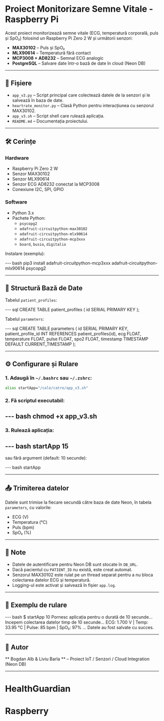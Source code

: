 # Proiect Monitorizare Semne Vitale - Raspberry Pi

Acest proiect monitorizează semne vitale (ECG, temperatură corporală, puls și SpO₂) folosind un Raspberry Pi Zero 2 W și următorii senzori:

- **MAX30102** – Puls și SpO₂
- **MLX90614** – Temperatură fără contact
- **MCP3008 + AD8232** – Semnal ECG analogic
- **PostgreSQL** – Salvare date într-o bază de date în cloud (Neon DB)

---

## 📁 Fișiere

- `app_v3.py` – Script principal care colectează datele de la senzori și le salvează în baza de date.
- `heartrate_monitor.py` – Clasă Python pentru interacțiunea cu senzorul MAX30102.
- `app_v3.sh` – Script shell care rulează aplicația.
- `README.md` – Documentația proiectului.

---

## 🛠️ Cerințe

### Hardware

- Raspberry Pi Zero 2 W
- Senzor MAX30102
- Senzor MLX90614
- Senzor ECG AD8232 conectat la MCP3008
- Conexiune I2C, SPI, GPIO

### Software

- Python 3.x
- Pachete Python:
  - `psycopg2`
  - `adafruit-circuitpython-max30102`
  - `adafruit-circuitpython-mlx90614`
  - `adafruit-circuitpython-mcp3xxx`
  - `board`, `busio`, `digitalio`

Instalare (exemplu):

--- bash
pip3 install adafruit-circuitpython-mcp3xxx adafruit-circuitpython-mlx90614 psycopg2


---

## 🧠 Structură Bază de Date

Tabelul `patient_profiles`:

--- sql
CREATE TABLE patient_profiles (
    id SERIAL PRIMARY KEY
);

Tabelul `parameters`:

--- sql
CREATE TABLE parameters (
    id SERIAL PRIMARY KEY,
    patient_profile_id INT REFERENCES patient_profiles(id),
    ecg FLOAT,
    temperature FLOAT,
    pulse FLOAT,
    spo2 FLOAT,
    timestamp TIMESTAMP DEFAULT CURRENT_TIMESTAMP
);


---

## ⚙️ Configurare și Rulare

### 1. Adaugă în `~/.bashrc` sau `~/.zshrc`:

```bash
alias startApp="/cale/catre/app_v3.sh"
```

### 2. Fă scriptul executabil:

--- bash
chmod +x app_v3.sh
--- 

### 3. Rulează aplicația:

--- bash
startApp 15
--- 

sau fără argument (default: 10 secunde):

--- bash
startApp

---
## 📤 Trimiterea datelor

Datele sunt trimise la fiecare secundă către baza de date Neon, în tabela `parameters`, cu valorile:

- ECG (V)
- Temperatura (°C)
- Puls (bpm)
- SpO₂ (%)

---

## 📌 Note

- Datele de autentificare pentru Neon DB sunt stocate în `DB_URL`.
- Dacă pacientul cu `PATIENT_ID` nu există, este creat automat.
- Senzorul MAX30102 este rulat pe un thread separat pentru a nu bloca colectarea datelor ECG și temperatură.
- Logging-ul este activat și salvează în fișier `app.log`.

---

## 🧪 Exemplu de rulare

--- bash
$ startApp 10
Pornesc aplicația pentru o durată de 10 secunde...
Incepem colectarea datelor timp de 10 secunde...
ECG: 1.700 V | Temp: 33.95 °C | Pulse: 85 bpm | SpO₂: 97%
...
Datele au fost salvate cu succes.

---

## 📅 Autor

** Bogdan Alb & Liviu Barla ** – 
Proiect IoT / Senzori / Cloud Integration (Neon DB)

---
# HealthGuardian
# Raspberry

